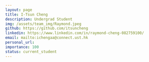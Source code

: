 ```yaml
---
layout: page
title: I-Tsun Cheng
description: Undergrad Student
img: /assets/team_img/Raymond.jpeg
github: https://github.com/itsuncheng
linkedin: https://www.linkedin.com/in/raymond-cheng-082759100/
email: mailto:ichengaa@connect.ust.hk
personal_url:
importance: 100
status: current_student
---
```

